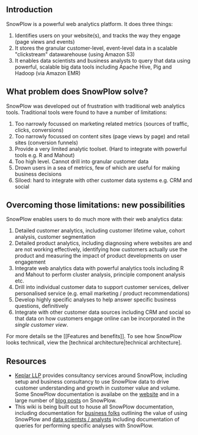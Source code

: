 ## Introduction

SnowPlow is a powerful web analytics platform. It does three things:

1. Identifies users on your website(s), and tracks the way they engage (page views and events)
2. It stores the granular customer-level, event-level data in a scalable "clickstream" datawarehouse (using Amazon S3)
3. It enables data scientists and business analysts to query that data using powerful, scalable big data tools including Apache Hive, Pig and Hadoop (via Amazon EMR)

## What problem does SnowPlow solve?

SnowPlow was developed out of frustration with traditional web analytics tools. Traditional tools were found to have a number of limitations:

1. Too narrowly focussed on marketing related metrics (sources of traffic, clicks, conversions)
2. Too narrowly focussed on content sites (page views by page) and retail sites (conversion funnels)
3. Provide a very limited analytic toolset. (Hard to integrate with powerful tools e.g. R and Mahout)
4. Too high level. Cannot drill into granular customer data
5. Drown users in a sea of metrics, few of which are useful for making business decisions
6. Siloed: hard to integrate with other customer data systems e.g. CRM and social

## Overcoming those limitations: new possibilities

SnowPlow enables users to do much more with their web analytics data:

1. Detailed customer analytics, including customer lifetime value, cohort analysis, customer segmentation
2. Detailed product analytics, including diagnosing where websites are and are not working effectively, identifying how customers actually use the product and measuring the impact of product developments on user engagement
3. Integrate web analytics data with powerful analytics tools including R and Mahout to perform cluster analysis, principle component analysis etc.
4. Drill into individual customer data to support customer services, deliver personalised service (e.g. email marketing / product recommendations)
5. Develop highly specific analyses to help answer specific business questions, definitively
6. Integrate with other customer data sources including CRM and social so that data on how customers engage online can be incorporated in the _single customer view_.

For more details se the [[Features and benefits]].
To see how SnowPlow looks technicall, view the [technical architecture|technical architecture].

## Resources

* [Keplar LLP](http://www.keplarllp.com) provides consultancy services around SnowPlow, including setup and business consultancy to use SnowPlow data to drive customer understanding and growth in customer value and volume. Some SnowPlow documentation is availabe on the [website](http://www.keplarllp.com/resources/snowplow) and in a large number of [blog posts](http://www.keplarllp.com/blog/category/snowplow) on SnowPlow.
* This wiki is being built out to house all SnowPlow documentation, including documentation for [business folks](SnowPlow-for-business-folks) outlining the value of using SnowPlow and [data scientsts / analysts](SnowPlow-for-analysts) including documentation of queries for performing specific analyses with SnowPlow.

